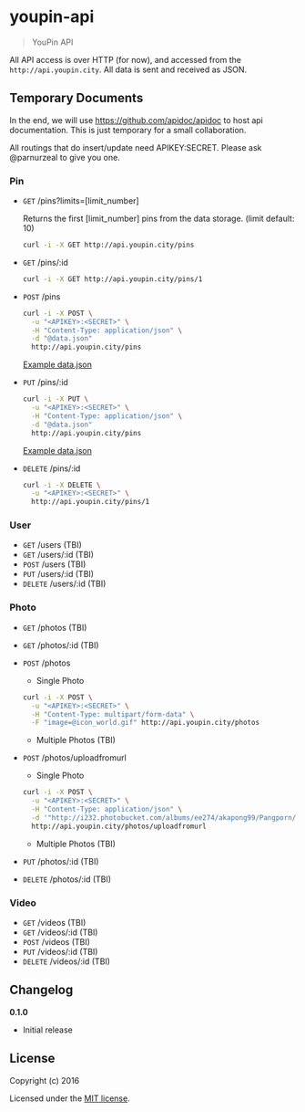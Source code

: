 # youpin-api

> YouPin API

All API access is over HTTP (for now), and accessed from the `http://api.youpin.city`. All data is sent and received as JSON.

## Temporary Documents
In the end, we will use https://github.com/apidoc/apidoc to host api documentation.
This is just temporary for a small collaboration.

All routings that do insert/update need APIKEY:SECRET.
Please ask @parnurzeal to give you one.

### Pin
* `GET` /pins?limits=[limit_number]

  Returns the first [limit_number] pins from the data storage. (limit default: 10)
  ```bash
  curl -i -X GET http://api.youpin.city/pins
  ```

* `GET` /pins/:id
  ```bash
  curl -i -X GET http://api.youpin.city/pins/1
  ```

* `POST` /pins
  ```bash
  curl -i -X POST \
    -u "<APIKEY>:<SECRET>" \
    -H "Content-Type: application/json" \
    -d "@data.json"
    http://api.youpin.city/pins
  ```
  [Example data.json](./docs/data.json)

* `PUT` /pins/:id
  ```bash
  curl -i -X PUT \
    -u "<APIKEY>:<SECRET>" \
    -H "Content-Type: application/json" \
    -d "@data.json"
    http://api.youpin.city/pins
  ```
  [Example data.json](./docs/data.json)

* `DELETE` /pins/:id
  ```bash
  curl -i -X DELETE \
    -u "<APIKEY>:<SECRET>" \
    http://api.youpin.city/pins/1
  ```

### User
* `GET` /users (TBI)
* `GET` /users/:id (TBI)
* `POST` /users (TBI)
* `PUT` /users/:id (TBI)
* `DELETE` /users/:id (TBI)

### Photo
* `GET` /photos (TBI)
* `GET` /photos/:id (TBI)
* `POST` /photos
  * Single Photo
  ```bash
  curl -i -X POST \
    -u "<APIKEY>:<SECRET>" \
    -H "Content-Type: multipart/form-data" \
    -F "image=@icon_world.gif" http://api.youpin.city/photos
  ```
  * Multiple Photos (TBI)

* `POST` /photos/uploadfromurl
  * Single Photo
  ```bash
  curl -i -X POST \
    -u "<APIKEY>:<SECRET>" \
    -H "Content-Type: application/json" \
    -d '"http://i232.photobucket.com/albums/ee274/akapong99/Pangporn/album12/s1-7.jpg"'
    http://api.youpin.city/photos/uploadfromurl
  ```
  * Multiple Photos (TBI)

* `PUT` /photos/:id (TBI)
* `DELETE` /photos/:id (TBI)

### Video
* `GET` /videos (TBI)
* `GET` /videos/:id (TBI)
* `POST` /videos (TBI)
* `PUT` /videos/:id (TBI)
* `DELETE` /videos/:id (TBI)

## Changelog

__0.1.0__

- Initial release

## License

Copyright (c) 2016

Licensed under the [MIT license](LICENSE).
